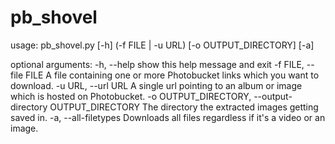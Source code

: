 pb_shovel
=========
usage: pb_shovel.py [-h] (-f FILE | -u URL) [-o OUTPUT_DIRECTORY] [-a]

optional arguments:
  -h, --help            show this help message and exit
  -f FILE, --file FILE  A file containing one or more Photobucket links which
                        you want to download.
  -u URL, --url URL     A single url pointing to an album or image which is
                        hosted on Photobucket.
  -o OUTPUT_DIRECTORY, --output-directory OUTPUT_DIRECTORY
                        The directory the extracted images getting saved in.
  -a, --all-filetypes   Downloads all files regardless if it's a video or an
                        image.
